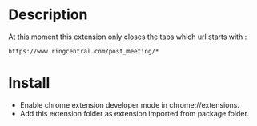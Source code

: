 # Description

At this moment this extension only closes the tabs which url starts with :

```
https://www.ringcentral.com/post_meeting/*
```

# Install

- Enable chrome extension developer mode in chrome://extensions.
- Add this extension folder as extension imported from package folder.
